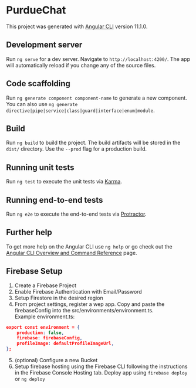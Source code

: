 # PurdueChat

This project was generated with [Angular CLI](https://github.com/angular/angular-cli) version 11.1.0.

## Development server

Run `ng serve` for a dev server. Navigate to `http://localhost:4200/`. The app will automatically reload if you change any of the source files.

## Code scaffolding

Run `ng generate component component-name` to generate a new component. You can also use `ng generate directive|pipe|service|class|guard|interface|enum|module`.

## Build

Run `ng build` to build the project. The build artifacts will be stored in the `dist/` directory. Use the `--prod` flag for a production build.

## Running unit tests

Run `ng test` to execute the unit tests via [Karma](https://karma-runner.github.io).

## Running end-to-end tests

Run `ng e2e` to execute the end-to-end tests via [Protractor](http://www.protractortest.org/).

## Further help

To get more help on the Angular CLI use `ng help` or go check out the [Angular CLI Overview and Command Reference](https://angular.io/cli) page.

## Firebase Setup

1. Create a Firebase Project
2. Enable Firebase Authentication with Email/Password
3. Setup Firestore in the desired region
4. From project settings, register a wep app.
Copy and paste the firebaseConfig into the  src/environments/environment.ts.  
Example environment.ts:
```json
export const environment = {
    production: false,
    firebase: firebaseConfig,
    profileImage: defaultProfileImageUrl,
};
```
5. (optional) Configure a new Bucket
6. Setup firebase hosting using the Firebase CLI following the instructions in the Firebase Console Hosting tab. Deploy app using `firebase deploy` or `ng deploy`